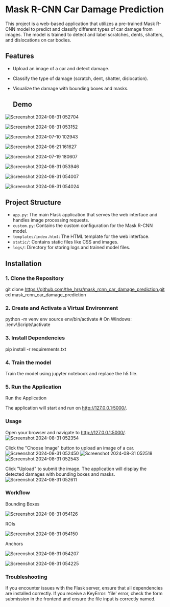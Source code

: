 # Mask R-CNN Car Damage Prediction

This project is a web-based application that utilizes a pre-trained Mask R-CNN model to predict and classify different types of car damage from images. The model is trained to detect and label scratches, dents, shatters, and dislocations on car bodies.

## Features

- Upload an image of a car and detect damage.
- Classify the type of damage (scratch, dent, shatter, dislocation).
- Visualize the damage with bounding boxes and masks.

  ## Demo

![Screenshot 2024-08-31 052704](https://github.com/user-attachments/assets/75de5ffe-6080-456f-8d94-5a154ac5778b)


![Screenshot 2024-08-31 053152](https://github.com/user-attachments/assets/def8a406-e83f-4e7a-90a7-439758c71ec5)


![Screenshot 2024-07-10 102943](https://github.com/user-attachments/assets/dcc20a46-38d1-4ca4-9f5d-68c5f5ffd64b)


![Screenshot 2024-06-21 161627](https://github.com/user-attachments/assets/65728994-78c9-4664-9895-9c0c44261beb)


![Screenshot 2024-07-19 180607](https://github.com/user-attachments/assets/794e4591-80b9-485b-ba32-da49fc53cae0)


![Screenshot 2024-08-31 053946](https://github.com/user-attachments/assets/3dbb6439-f606-4ebb-8381-73f36d6418ba)


![Screenshot 2024-08-31 054007](https://github.com/user-attachments/assets/06b4560b-06cd-4910-b941-c723b82146d3)


![Screenshot 2024-08-31 054024](https://github.com/user-attachments/assets/beb93cce-7b19-4c14-a2cd-541383dad4a8)



## Project Structure

- `app.py`: The main Flask application that serves the web interface and handles image processing requests.
- `custom.py`: Contains the custom configuration for the Mask R-CNN model.
- `templates/index.html`: The HTML template for the web interface.
- `static/`: Contains static files like CSS and images.
- `logs/`: Directory for storing logs and trained model files.

## Installation

### 1. Clone the Repository


git clone https://github.com/the_hrsr/mask_rcnn_car_damage_prediction.git
cd mask_rcnn_car_damage_prediction

###  2. Create and Activate a Virtual Environment
python -m venv env
source env/bin/activate  # On Windows: .\env\Scripts\activate

### 3. Install Dependencies
pip install -r requirements.txt

### 4. Train the model
Train the model using jupyter notebook and replace the h5 file.

### 5. Run the Application
 Run the Application


The application will start and run on http://127.0.0.1:5000/.

### Usage
Open your browser and navigate to http://127.0.0.1:5000/.
![Screenshot 2024-08-31 052354](https://github.com/user-attachments/assets/3044a684-6d04-4af1-a947-44d53547c4c7)

Click the "Choose Image" button to upload an image of a car.
![Screenshot 2024-08-31 052450](https://github.com/user-attachments/assets/91a737b2-4e44-49e7-a8e3-c18bd932c1c8)
![Screenshot 2024-08-31 052518](https://github.com/user-attachments/assets/c0c7b16c-50ff-47c0-a4a4-c8f716cc8721)
![Screenshot 2024-08-31 052543](https://github.com/user-attachments/assets/e5947548-0b43-4afd-bff7-da2a6e8c9a91)



Click "Upload" to submit the image.
The application will display the detected damages with bounding boxes and masks.
![Screenshot 2024-08-31 052611](https://github.com/user-attachments/assets/aa47ed11-2dcf-4798-bf77-1a6349131e9e)





### Workflow
Bounding Boxes

![Screenshot 2024-08-31 054126](https://github.com/user-attachments/assets/6785cc21-4cbe-41f3-a674-bf17b0d10f5d)

ROIs

![Screenshot 2024-08-31 054150](https://github.com/user-attachments/assets/29636c34-8a17-439f-9df9-45134bd4c4fd)

Anchors

![Screenshot 2024-08-31 054207](https://github.com/user-attachments/assets/7d8264ad-2149-48ad-aa22-c2aa33cdc69a)

![Screenshot 2024-08-31 054225](https://github.com/user-attachments/assets/c1d73d99-94ac-4c4b-a822-c9843076a0a7)


### Troubleshooting
If you encounter issues with the Flask server, ensure that all dependencies are installed correctly.
If you receive a KeyError: 'file' error, check the form submission in the frontend and ensure the file input is correctly named.

